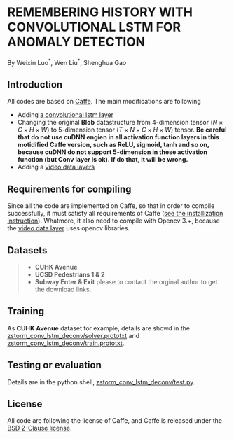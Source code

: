 # REMEMBERING HISTORY WITH CONVOLUTIONAL LSTM FOR ANOMALY DETECTION

By Weixin Luo$^{*}$, Wen Liu$^{*}$, Shenghua Gao

## Introduction
All codes are based on [Caffe](https://github.com/BVLC/caffe).
The main modifications are following
* Adding [a convolutional lstm layer](https://github.com/StevenLiuWen/convlstm_anomaly_detection/blob/master/include/caffe/layers/conv_lstm_layer.hpp)
* Changing the original **Blob** datastructure from 4-dimension tensor $(N \times C \times H \times W)$  to 5-dimension tensor $(T \times  N \times C \times H \times W)$ tensor. **Be careful that do not use cuDNN engien in all activation function layers in this motidified Caffe version, such as ReLU, sigmoid, tanh and so on, because cuDNN do not support 5-dimension in these activation function (but Conv layer is ok). If do that, it will be wrong.**
* Adding a [video data layers](https://github.com/StevenLiuWen/convlstm_anomaly_detection/blob/master/include/caffe/layers/video_data_layer.hpp)

## Requirements for compiling
Since all the code are implemented on Caffe, so that in order to compile successfully, it must satisfy all requirements of Caffe ([see the installization instruction](http://caffe.berkeleyvision.org/installation.html)).
Whatmore, it also need to compile with Opencv 3.+, because the [video data layer](https://github.com/StevenLiuWen/convlstm_anomaly_detection/blob/master/include/caffe/layers/video_data_layer.hpp) uses opencv libraries. 

## Datasets
>* **CUHK Avenue**
>* **UCSD Pedestrians 1 & 2**
>* **Subway Enter & Exit**
 please to contact the orginal author to get the download links.


## Training 
As **CUHK Avenue** dataset for example, details are showd in the [zstorm_conv_lstm_deconv/solver.prototxt](https://github.com/StevenLiuWen/convlstm_anomaly_detection/blob/master/zstorm_conv_lstm_deconv/solver.prototxt) and [zstorm_conv_lstm_deconv/train.prototxt](https://github.com/StevenLiuWen/convlstm_anomaly_detection/blob/master/zstorm_conv_lstm_deconv/train.prototxt).

## Testing or evaluation
Details are in the python shell, [zstorm_conv_lstm_deconv/test.py](https://github.com/StevenLiuWen/convlstm_anomaly_detection/blob/master/zstorm_conv_lstm_deconv/test.py).

## License 

All code are following the license of Caffe, and Caffe is released under the [BSD 2-Clause license](https://github.com/BVLC/caffe/blob/master/LICENSE).
